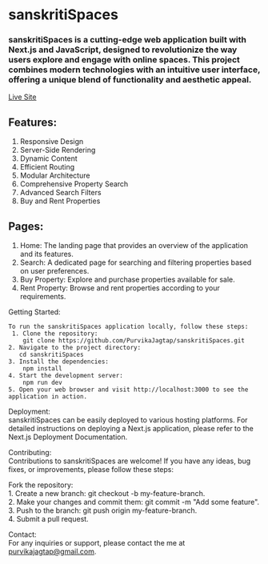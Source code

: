 <h1>sanskritiSpaces</h1>

<h3>sanskritiSpaces is a cutting-edge web application built with Next.js and JavaScript, designed to revolutionize the way users explore and engage with online spaces. This project combines modern technologies with an intuitive user interface, offering a unique blend of functionality and aesthetic appeal.</h3>

<a href="https://sanskriti-spaces.vercel.app/" target="_blank">Live Site</a>

<h2>Features:</h2>

1. Responsive Design
2. Server-Side Rendering
3. Dynamic Content
4. Efficient Routing
5. Modular Architecture
6. Comprehensive Property Search
7. Advanced Search Filters
8. Buy and Rent Properties

<h2>Pages:</h2>

 1. Home: The landing page that provides an overview of the application and its features. <br>
 2. Search: A dedicated page for searching and filtering properties based on user preferences.<br>
 3. Buy Property: Explore and purchase properties available for sale.<br>
 4. Rent Property: Browse and rent properties according to your requirements.<br>

Getting Started:

    To run the sanskritiSpaces application locally, follow these steps:
     1. Clone the repository:
        git clone https://github.com/PurvikaJagtap/sanskritiSpaces.git
    2. Navigate to the project directory:
       cd sanskritiSpaces
    3. Install the dependencies:
        npm install
    4. Start the development server:
        npm run dev
    5. Open your web browser and visit http://localhost:3000 to see the application in action.

Deployment:<br>
sanskritiSpaces can be easily deployed to various hosting platforms. For detailed instructions on deploying a Next.js application, please refer to the Next.js Deployment Documentation.

Contributing:<br>
 Contributions to sanskritiSpaces are welcome! If you have any ideas, bug fixes, or improvements, please follow these steps:
 
  Fork the repository:<br>
    1. Create a new branch: git checkout -b my-feature-branch.<br>
    2. Make your changes and commit them: git commit -m "Add some feature".<br>
    3. Push to the branch: git push origin my-feature-branch.<br>
    4. Submit a pull request.

Contact:<br>
    For any inquiries or support, please contact the me at purvikajagtap@gmail.com.
